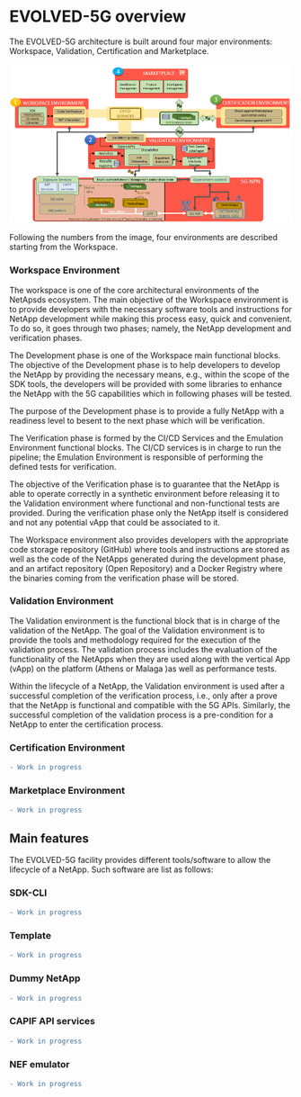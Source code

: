 # EVOLVED-5G overview
The EVOLVED-5G architecture is built around four major environments: Workspace, Validation, Certification and Marketplace.

![EVOLVED-5G Architecture](./images/architecture.png)

Following the numbers from the image, four environments are described starting from the Workspace.
### Workspace Environment

The workspace is one of the core architectural environments of the NetApsds ecosystem. The main objective of the Workspace environment is to provide developers with the necessary software tools and instructions for NetApp development while making this process easy, quick and convenient. To do so, it goes through two phases; namely, the NetApp development and verification phases. 

The Development phase is one of the Workspace main functional blocks. The objective of the Development phase is to help developers to develop the NetApp by providing the necessary means, e.g., within the scope of the SDK tools, the developers will be provided with some libraries to enhance the NetApp with the 5G capabilities which in following phases will be tested. 

The purpose of the Development phase is to provide a fully NetApp with a readiness level to besent to the next phase which will be verification.

The Verification phase is formed by the CI/CD Services and the Emulation Environment
functional blocks. The CI/CD services is in charge to run the pipeline; the Emulation Environment is responsible of performing the defined tests for verification.

The objective of the Verification phase is to guarantee that the NetApp is able to operate correctly in a synthetic environment before releasing it to the Validation environment where functional and non-functional tests are provided. During the verification phase only the NetApp itself is considered and not any potential vApp that could be associated to it.

The Workspace environment also provides developers with the appropriate code storage repository
(GitHub) where tools and instructions are stored as well as the code of the NetApps generated during the development phase, and an artifact repository (Open Repository) and a Docker Registry where the binaries coming from the verification phase will be stored.

### Validation Environment

The Validation environment is the functional block that is in charge of the validation of the NetApp. The goal of the Validation environment is to provide the tools and methodology required for the execution of the validation process. The validation process includes the evaluation of the functionality of the NetApps when they are used along with the vertical App (vApp) on the platform (Athens or Malaga )as well as performance tests.

Within the lifecycle of a NetApp, the Validation environment is used after a successful
completion of the verification process, i.e., only after a prove that the NetApp is functional and compatible with the 5G APIs. Similarly, the successful completion of the validation process is a pre-condition for a NetApp to enter the certification process.

### Certification Environment

```diff
- Work in progress
```

### Marketplace Environment

```diff
- Work in progress
```

## Main features

The EVOLVED-5G facility provides different tools/software to allow the lifecycle of a NetApp. Such software are list as follows:

### SDK-CLI

```diff
- Work in progress
```

### Template

```diff
- Work in progress
```


### Dummy NetApp

```diff
- Work in progress
```

### CAPIF API services

```diff
- Work in progress
```

### NEF emulator  

```diff
- Work in progress
```
